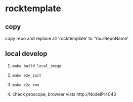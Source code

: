 # rocktemplate

## copy

copy repo and replace all 'rocktemplate' to 'YourRepoName'

## local develop

1. `make build_local_image`

2. `make e2e_init`

3. `make e2e_run`

4. check proscope, browser vists http://NodeIP:4040


